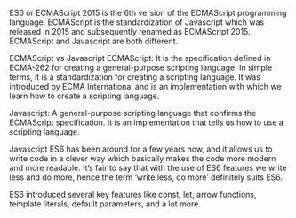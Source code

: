 ES6 or ECMAScript 2015 is the 6th version of the ECMAScript programming language.
ECMAScript is the standardization of Javascript which was released in 2015 and subsequently renamed as ECMAScript 2015.
ECMAScript and Javascript are both different.

ECMAScript vs Javascript
ECMAScript: It is the specification defined in ECMA-262 for creating a general-purpose scripting language.
In simple terms, it is a standardization for creating a scripting language.
It was introduced by ECMA International and is an implementation with which we learn how to create a scripting language.

Javascript: A general-purpose scripting language that confirms the ECMAScript specification.
It is an implementation that tells us how to use a scripting language.

Javascript ES6 has been around for a few years now,
and it allows us to write code in a clever way which basically makes the code more modern and more readable.
It’s fair to say that with the use of ES6 features we write less and do more,
hence the term ‘write less, do more’ definitely suits ES6.

ES6 introduced several key features like const, let, arrow functions, template literals, default parameters, and a lot more.
